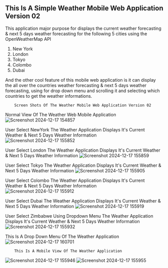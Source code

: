 ## This Is A Simple Weather Mobile Web Application Version 02

This application major purpose for displays the current weather forecasting & next 5 days weather forecasting for the following 5 cities using the OpenWeatherMap API

1) New York
2) London
3) Tokyo
4) Colombo
5) Dubai

And the other cool feature of this mobile web application is it can display the all over the countries weather forecasting & next 5 days weather forecasting, using for drop down menu and scrolling it and selecting which countries to get the weather informations.

        Screen Shots Of The Weather Mobile Web Application Version 02

Normal View Of The Weather Web Mobile Application
![Screenshot 2024-12-17 154857](https://github.com/user-attachments/assets/d3e2d685-26ed-47da-8ac4-d4e131a74558)

User Select NewYork The Weather Application Displays It's Current Weather & Next 5 Days Weather Information
![Screenshot 2024-12-17 155852](https://github.com/user-attachments/assets/73df9028-d437-451a-b6fa-0bc81ffb1a38)

User Select London The Weather Application Displays It's Current Weather & Next 5 Days Weather Information
![Screenshot 2024-12-17 155859](https://github.com/user-attachments/assets/74f44b32-cfae-43e3-9bcd-5f4eb991a892)

User Select Tokyo The Weather Application Displays It's Current Weather & Next 5 Days Weather Information
![Screenshot 2024-12-17 155905](https://github.com/user-attachments/assets/7e2b8809-c97f-4bf2-8937-cd0f81c4fded)

User Select Colombo The Weather Application Displays It's Current Weather & Next 5 Days Weather Information
![Screenshot 2024-12-17 155912](https://github.com/user-attachments/assets/a6782d43-8a29-4736-ab3b-31024c98e7e5)

User Select Dubai The Weather Application Displays It's Current Weather & Next 5 Days Weather Information
![Screenshot 2024-12-17 155919](https://github.com/user-attachments/assets/5e9d4d78-0850-4b19-834e-904576b76637)

User Select Zimbabwe Using Dropdown Menu The Weather Application Displays It's Current Weather & Next 5 Days Weather Information
![Screenshot 2024-12-17 155932](https://github.com/user-attachments/assets/ace23d5b-bb46-4e4b-a90b-b29f1be5dfda)

This Is A Drop Down Menu Of The Weather Application
![Screenshot 2024-12-17 160701](https://github.com/user-attachments/assets/53ccb5c9-0d2b-49f4-a0c4-1ff4e092ebcd)

        This Is A Mobile View Of The Weather Application
![Screenshot 2024-12-17 155946](https://github.com/user-attachments/assets/b556c44b-9e35-445b-a1f8-02d39156ff07) ![Screenshot 2024-12-17 155955](https://github.com/user-attachments/assets/8bfffb2b-1447-4c38-9730-1381b5c7c92f)
